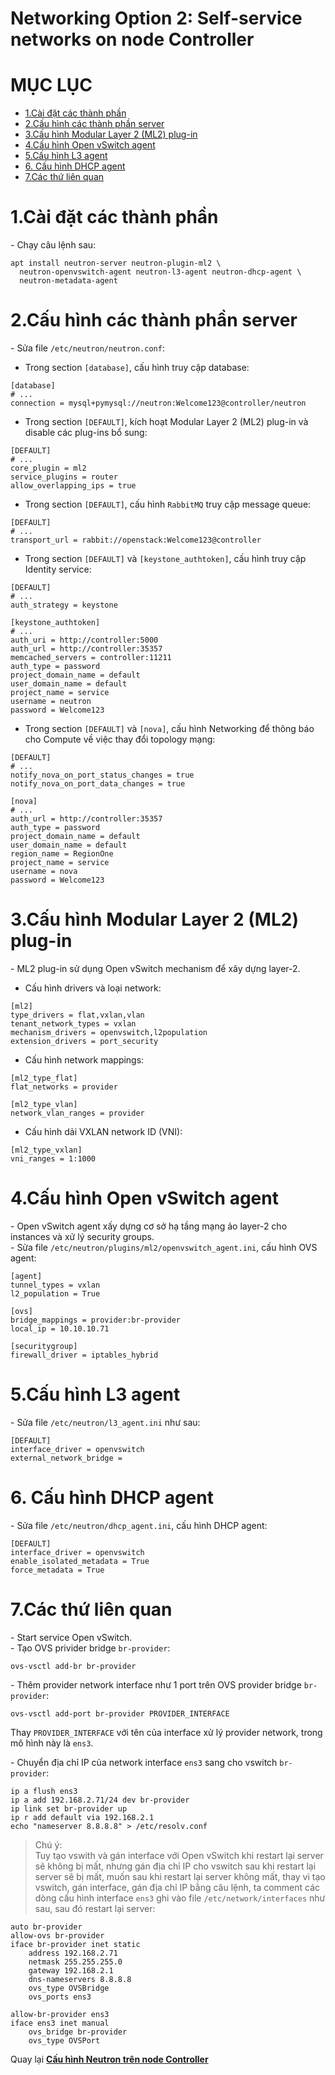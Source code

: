 # Networking Option 2: Self-service networks on node Controller


# MỤC LỤC
- [1.Cài đặt các thành phần](#1)
- [2.Cấu hình các thành phần server](#2)
- [3.Cấu hình Modular Layer 2 (ML2) plug-in](#3)
- [4.Cấu hình Open vSwitch agent](#4)
- [5.Cấu hình L3 agent](#5)
- [6. Cấu hình DHCP agent](#6)
- [7.Các thứ liên quan](#7)


<a name="1"></a>

# 1.Cài đặt các thành phần
\- Chạy câu lệnh sau:  
```
apt install neutron-server neutron-plugin-ml2 \
  neutron-openvswitch-agent neutron-l3-agent neutron-dhcp-agent \
  neutron-metadata-agent
```

<a name="2"></a>

# 2.Cấu hình các thành phần server
\- Sửa file `/etc/neutron/neutron.conf`:  
- Trong section `[database]`, cấu hình truy cập database:  
```
[database]
# ...
connection = mysql+pymysql://neutron:Welcome123@controller/neutron
```

- Trong section `[DEFAULT]`, kích hoạt Modular Layer 2 (ML2) plug-in và disable các plug-ins bổ sung:  
```
[DEFAULT]
# ...
core_plugin = ml2
service_plugins = router
allow_overlapping_ips = true
```

- Trong section `[DEFAULT]`, cấu hình `RabbitMQ` truy cập message queue:  
```
[DEFAULT]
# ...
transport_url = rabbit://openstack:Welcome123@controller
```

- Trong section `[DEFAULT]` và `[keystone_authtoken]`, cấu hình truy cập Identity service:  
```
[DEFAULT]
# ...
auth_strategy = keystone

[keystone_authtoken]
# ...
auth_uri = http://controller:5000
auth_url = http://controller:35357
memcached_servers = controller:11211
auth_type = password
project_domain_name = default
user_domain_name = default
project_name = service
username = neutron
password = Welcome123
```

- Trong section `[DEFAULT]` và `[nova]`, cấu hình Networking để thông báo cho Compute về việc thay đổi topology mạng:  
```
[DEFAULT]
# ...
notify_nova_on_port_status_changes = true
notify_nova_on_port_data_changes = true

[nova]
# ...
auth_url = http://controller:35357
auth_type = password
project_domain_name = default
user_domain_name = default
region_name = RegionOne
project_name = service
username = nova
password = Welcome123
```

<a name="3"></a>

# 3.Cấu hình Modular Layer 2 (ML2) plug-in
\- ML2 plug-in sử dụng Open vSwitch mechanism để xây dựng layer-2.  
- Cấu hình drivers và loại network:  
```
[ml2]
type_drivers = flat,vxlan,vlan
tenant_network_types = vxlan
mechanism_drivers = openvswitch,l2population
extension_drivers = port_security
```

- Cấu hình network mappings:  
```
[ml2_type_flat]
flat_networks = provider

[ml2_type_vlan]
network_vlan_ranges = provider
```

- Cấu hình dải VXLAN network ID (VNI):  
```
[ml2_type_vxlan]
vni_ranges = 1:1000
```


<a name="4"></a>

# 4.Cấu hình Open vSwitch agent
\- Open vSwitch agent xấy dựng cơ sở hạ tầng mạng ảo layer-2 cho instances và xử lý security groups.  
\- Sửa file `/etc/neutron/plugins/ml2/openvswitch_agent.ini`, cấu hình OVS agent:  
```
[agent]
tunnel_types = vxlan
l2_population = True

[ovs]
bridge_mappings = provider:br-provider
local_ip = 10.10.10.71

[securitygroup]
firewall_driver = iptables_hybrid
```

<a name="5"></a>

# 5.Cấu hình L3 agent 
\- Sửa file `/etc/neutron/l3_agent.ini`  như sau:  
```
[DEFAULT]
interface_driver = openvswitch
external_network_bridge =
```

<a name="6"></a>

# 6. Cấu hình DHCP agent
\- Sửa file `/etc/neutron/dhcp_agent.ini`, cấu hình DHCP agent:  
```
[DEFAULT]
interface_driver = openvswitch
enable_isolated_metadata = True
force_metadata = True
```

<a name="7"></a>

# 7.Các thứ liên quan
\- Start service Open vSwitch.  
\- Tạo OVS privider bridge `br-provider`:  
```
ovs-vsctl add-br br-provider
```

\- Thêm provider network interface như 1 port trên OVS provider bridge `br-provider`:  
```
ovs-vsctl add-port br-provider PROVIDER_INTERFACE
```

Thay `PROVIDER_INTERFACE` với tên của interface xử lý provider network, trong mô hình này là `ens3`.  

\- Chuyển địa chỉ IP của network interface `ens3` sang cho vswitch `br-provider`:  
```
ip a flush ens3
ip a add 192.168.2.71/24 dev br-provider
ip link set br-provider up
ip r add default via 192.168.2.1
echo "nameserver 8.8.8.8" > /etc/resolv.conf
```

>Chú ý:  
Tuy tạo vswith và gán interface với Open vSwitch khi restart lại server sẽ không bị mất, nhưng gán địa chỉ IP cho vswitch sau khi restart lại server sẽ bị mất, muốn sau khi restart lại server không mất, thay vì tạo vswitch, gán interface, gán địa chỉ IP bằng câu lệnh, ta comment các dòng cấu hình interface `ens3` ghi vào file `/etc/network/interfaces` như sau, sau đó restart lại server:  
```
auto br-provider
allow-ovs br-provider
iface br-provider inet static
    address 192.168.2.71
    netmask 255.255.255.0
    gateway 192.168.2.1
    dns-nameservers 8.8.8.8
    ovs_type OVSBridge
    ovs_ports ens3

allow-br-provider ens3
iface ens3 inet manual
    ovs_bridge br-provider
    ovs_type OVSPort
```


Quay lại [**Cấu hình Neutron trên node Controller**](Install_OPS_with_OVS.md#config_neutron_controller)












